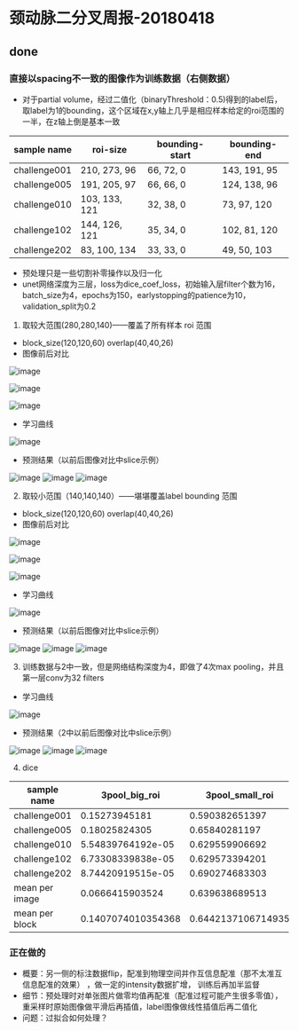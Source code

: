# 颈动脉二分叉周报-20180418

## done

### 直接以spacing不一致的图像作为训练数据（右侧数据）
- 对于partial volume，经过二值化（binaryThreshold：0.5)得到的label后，取label为1的bounding，这个区域在x,y轴上几乎是相应样本给定的roi范围的一半，在z轴上倒是基本一致

sample name |roi-size|bounding-start|bounding-end
---|---|---|---
challenge001 | 210, 273, 96 | 66, 72, 0 | 143, 191, 95 
challenge005 | 191, 205, 97 | 66, 66, 0 | 124, 138, 96 
challenge010 | 103, 133, 121 | 32, 38, 0 | 73, 97, 120  
challenge102 | 144, 126, 121 | 35, 34, 0 | 102, 81, 120 
challenge202 | 83, 100, 134 | 33, 33, 0 | 49, 50, 103  

- 预处理只是一些切割补零操作以及归一化
- unet网络深度为三层，loss为dice_coef_loss，初始输入层filter个数为16，batch_size为4，epochs为150，earlystopping的patience为10，validation_split为0.2

1. 取较大范围(280,280,140)——覆盖了所有样本 roi 范围
- block_size(120,120,60)  overlap(40,40,26)
- 图像前后对比

![image](https://github.com/cirweecle/DataScience/blob/master/cta_segmentation_PXY/images/big_001_x.JPG)

![image](https://github.com/cirweecle/DataScience/blob/master/cta_segmentation_PXY/images/big_001_y.JPG)

![image](https://github.com/cirweecle/DataScience/blob/master/cta_segmentation_PXY/images/big_001_z.JPG)
- 学习曲线

![image](https://github.com/cirweecle/DataScience/blob/master/cta_segmentation_PXY/terriableImages/big_noresample_r.png)

- 预测结果（以前后图像对比中slice示例）

![image](https://github.com/cirweecle/DataScience/blob/master/cta_segmentation_PXY/imagesInTime/x_predict_3pool_big.png)
![image](https://github.com/cirweecle/DataScience/blob/master/cta_segmentation_PXY/imagesInTime/y_predict_3pool_bigl.png)
![image](https://github.com/cirweecle/DataScience/blob/master/cta_segmentation_PXY/imagesInTime/z_predict_3pool_big.png)



2. 取较小范围（140,140,140）——堪堪覆盖label bounding 范围
- block_size(120,120,60)  overlap(40,40,26)
- 图像前后对比

 ![image](https://github.com/cirweecle/DataScience/blob/master/cta_segmentation_PXY/images/big_001_x.JPG)

![image](https://github.com/cirweecle/DataScience/blob/master/cta_segmentation_PXY/images/big_001_y.JPG)

 ![image](https://github.com/cirweecle/DataScience/blob/master/cta_segmentation_PXY/images/big_001_z.JPG)
 - 学习曲线

![image](https://github.com/cirweecle/DataScience/blob/master/cta_segmentation_PXY/terriableImages/samll_noresample_r.png)

- 预测结果（以前后图像对比中slice示例）

![image](https://github.com/cirweecle/DataScience/blob/master/cta_segmentation_PXY/imagesInTime/x_predict_3pool_small.png)
![image](https://github.com/cirweecle/DataScience/blob/master/cta_segmentation_PXY/imagesInTime/y_predict_3pool_small.png)
![image](https://github.com/cirweecle/DataScience/blob/master/cta_segmentation_PXY/imagesInTime/z_predict_3pool_small.png)

3. 训练数据与2中一致，但是网络结构深度为4，即做了4次max pooling，并且第一层conv为32 filters
- 学习曲线

![image](https://github.com/cirweecle/DataScience/blob/master/cta_segmentation_PXY/imagesInTime/dice_big_nodrop_4pool_r.png)

- 预测结果（2中以前后图像对比中slice示例）

![image](https://github.com/cirweecle/DataScience/blob/master/cta_segmentation_PXY/imagesInTime/x_predict.png)
![image](https://github.com/cirweecle/DataScience/blob/master/cta_segmentation_PXY/imagesInTime/y_predict.png)
![image](https://github.com/cirweecle/DataScience/blob/master/cta_segmentation_PXY/imagesInTime/z_predict.png)

4. dice

sample name | 3pool_big_roi | 3pool_small_roi | 4pool_small_roi
---|---|---|---
challenge001 | 0.15273945181 | 0.590382651397 | 0.888845588569
challenge005 | 0.18025824305 | 0.65840281197 | 0.896515224681
challenge010 | 5.54839764192e-05 | 0.629559906692 | 0.855514293209
challenge102 | 6.73308339838e-05 | 0.629573394201 | 0.830611707726
challenge202 | 8.74420919515e-05 | 0.690274683303 | 0.285117964435
mean per image | 0.0666415903524 | 0.639638689513 | 0.751320955724
mean per block | 0.1407074010354368 | 0.6442137106714935 |0.859461308391731

### 正在做的

- 概要：另一侧的标注数据flip，配准到物理空间并作互信息配准（那不太准互信息配准的效果） ，做一定的intensity数据扩增， 训练后再加半监督
- 细节：预处理时对单张图片做零均值再配准（配准过程可能产生很多零值），重采样时原始图像做平滑后再插值，label图像做线性插值后再二值化
- 问题：过拟合如何处理？
